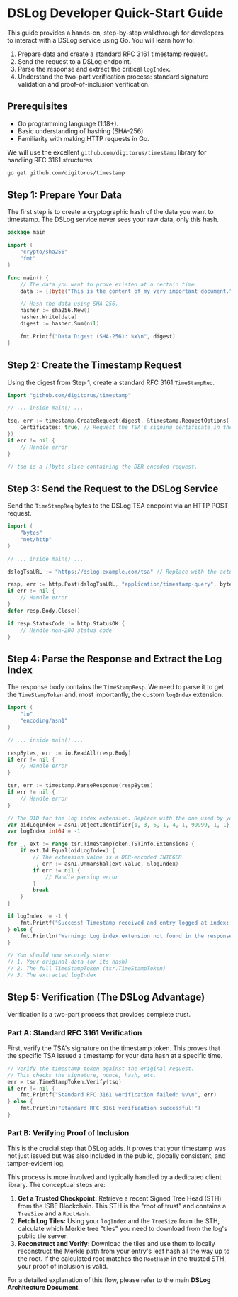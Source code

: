 # DSLog Developer Quick-Start Guide

This guide provides a hands-on, step-by-step walkthrough for developers to interact with a DSLog service using Go. You will learn how to:

1.  Prepare data and create a standard RFC 3161 timestamp request.
2.  Send the request to a DSLog endpoint.
3.  Parse the response and extract the critical `logIndex`.
4.  Understand the two-part verification process: standard signature validation and proof-of-inclusion verification.

## Prerequisites

*   Go programming language (1.18+).
*   Basic understanding of hashing (SHA-256).
*   Familiarity with making HTTP requests in Go.

We will use the excellent `github.com/digitorus/timestamp` library for handling RFC 3161 structures.

```bash
go get github.com/digitorus/timestamp
```

## Step 1: Prepare Your Data

The first step is to create a cryptographic hash of the data you want to timestamp. The DSLog service never sees your raw data, only this hash.

```go
package main

import (
	"crypto/sha256"
	"fmt"
)

func main() {
	// The data you want to prove existed at a certain time.
	data := []byte("This is the content of my very important document.")

	// Hash the data using SHA-256.
	hasher := sha256.New()
	hasher.Write(data)
	digest := hasher.Sum(nil)

	fmt.Printf("Data Digest (SHA-256): %x\n", digest)
}
```

## Step 2: Create the Timestamp Request

Using the digest from Step 1, create a standard RFC 3161 `TimeStampReq`.

```go
import "github.com/digitorus/timestamp"

// ... inside main() ...

tsq, err := timestamp.CreateRequest(digest, &timestamp.RequestOptions{
	Certificates: true, // Request the TSA's signing certificate in the response
})
if err != nil {
	// Handle error
}

// tsq is a []byte slice containing the DER-encoded request.
```

## Step 3: Send the Request to the DSLog Service

Send the `TimeStampReq` bytes to the DSLog TSA endpoint via an HTTP POST request.

```go
import (
	"bytes"
	"net/http"
)

// ... inside main() ...

dslogTsaURL := "https://dslog.example.com/tsa" // Replace with the actual DSLog endpoint

resp, err := http.Post(dslogTsaURL, "application/timestamp-query", bytes.NewReader(tsq))
if err != nil {
	// Handle error
}
defer resp.Body.Close()

if resp.StatusCode != http.StatusOK {
	// Handle non-200 status code
}
```

## Step 4: Parse the Response and Extract the Log Index

The response body contains the `TimeStampResp`. We need to parse it to get the `TimeStampToken` and, most importantly, the custom `logIndex` extension.

```go
import (
	"io"
	"encoding/asn1"
)

// ... inside main() ...

respBytes, err := io.ReadAll(resp.Body)
if err != nil {
	// Handle error
}

tsr, err := timestamp.ParseResponse(respBytes)
if err != nil {
	// Handle error
}

// The OID for the log index extension. Replace with the one used by your DSLog provider.
var oidLogIndex = asn1.ObjectIdentifier{1, 3, 6, 1, 4, 1, 99999, 1, 1}
var logIndex int64 = -1

for _, ext := range tsr.TimeStampToken.TSTInfo.Extensions {
	if ext.Id.Equal(oidLogIndex) {
		// The extension value is a DER-encoded INTEGER.
		_, err := asn1.Unmarshal(ext.Value, &logIndex)
		if err != nil {
			// Handle parsing error
		}
		break
	}
}

if logIndex != -1 {
	fmt.Printf("Success! Timestamp received and entry logged at index: %d\n", logIndex)
} else {
	fmt.Println("Warning: Log index extension not found in the response.")
}

// You should now securely store:
// 1. Your original data (or its hash)
// 2. The full TimeStampToken (tsr.TimeStampToken)
// 3. The extracted logIndex
```

## Step 5: Verification (The DSLog Advantage)

Verification is a two-part process that provides complete trust.

### Part A: Standard RFC 3161 Verification

First, verify the TSA's signature on the timestamp token. This proves that the specific TSA issued a timestamp for your data hash at a specific time.

```go
// Verify the timestamp token against the original request.
// This checks the signature, nonce, hash, etc.
err = tsr.TimeStampToken.Verify(tsq)
if err != nil {
	fmt.Printf("Standard RFC 3161 verification failed: %v\n", err)
} else {
	fmt.Println("Standard RFC 3161 verification successful!")
}
```

### Part B: Verifying Proof of Inclusion

This is the crucial step that DSLog adds. It proves that your timestamp was not just issued but was also included in the public, globally consistent, and tamper-evident log.

This process is more involved and typically handled by a dedicated client library. The conceptual steps are:
1.  **Get a Trusted Checkpoint:** Retrieve a recent Signed Tree Head (STH) from the ISBE Blockchain. This STH is the "root of trust" and contains a `TreeSize` and a `RootHash`.
2.  **Fetch Log Tiles:** Using your `logIndex` and the `TreeSize` from the STH, calculate which Merkle tree "tiles" you need to download from the log's public tile server.
3.  **Reconstruct and Verify:** Download the tiles and use them to locally reconstruct the Merkle path from your entry's leaf hash all the way up to the root. If the calculated root matches the `RootHash` in the trusted STH, your proof of inclusion is valid.

For a detailed explanation of this flow, please refer to the main **DSLog Architecture Document**.